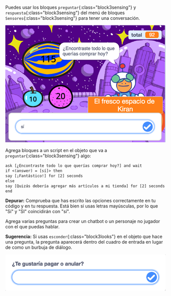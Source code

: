 
Puedes usar los bloques `preguntar`{:class="block3sensing"} y `respuesta`{:class="block3sensing"} del menú de bloques `Sensores`{:class="block3sensing"} para tener una conversación.

![Diálogo del bloque preguntar con un sí como entrada](images/ask-answer.png)

Agrega bloques a un script en el objeto que va a `preguntar`{:class="block3sensing"} algo:

```blocks3
ask [¿Encontraste todo lo que querías comprar hoy?] and wait
if <(answer) = [sí]> then
say [¡Fantástico!] for [2] seconds
else
say [Quizás debería agregar más artículos a mi tienda] for [2] seconds
end
```

**Depurar:** Comprueba que has escrito las opciones correctamente en tu código y en tu respuesta. Está bien si usas letras mayúsculas, por lo que "Sí" y "SI" coincidirán con "sí".

Agrega varias preguntas para crear un chatbot o un personaje no jugador con el que puedas hablar.

**Sugerencia:** Si usas `esconder`{:class="block3looks"} en el objeto que hace una pregunta, la pregunta aparecerá dentro del cuadro de entrada en lugar de como un burbuja de diálogo.

![Diálogo del bloque preguntar con una pregunta dentro](images/ask-hidden-sprite.png)

